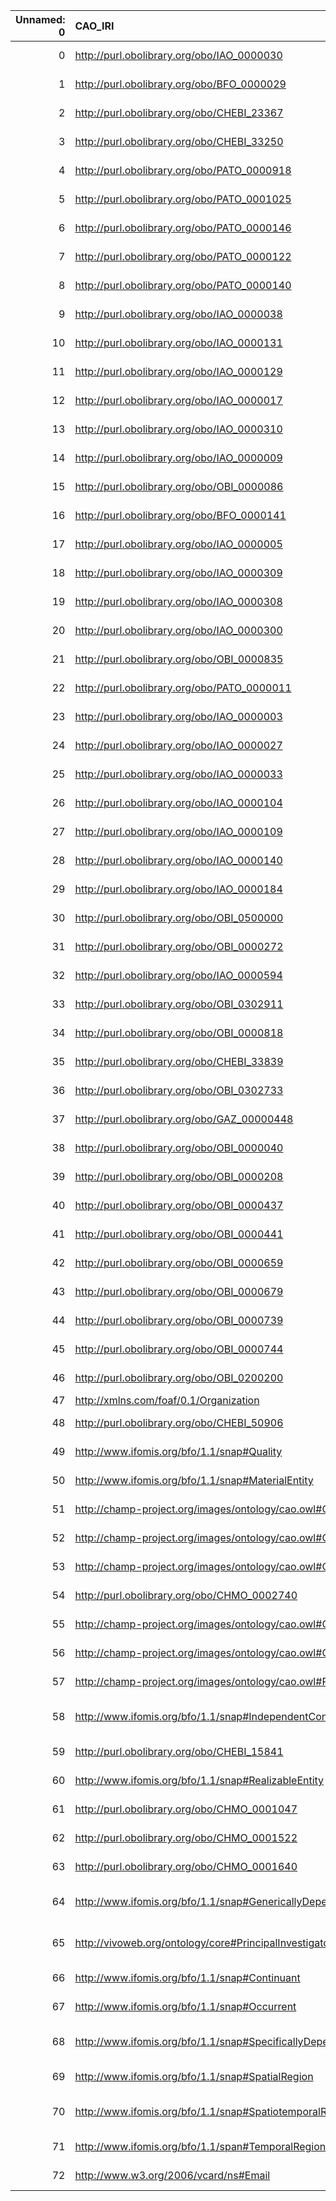 |   Unnamed: 0 | CAO_IRI                                                            | CAO_DESC                                                                                                                       | OBI_IRI                                     | OBI_DESC                                                                                         |
|-------------:|:-------------------------------------------------------------------|:-------------------------------------------------------------------------------------------------------------------------------|:--------------------------------------------|:-------------------------------------------------------------------------------------------------|
|            0 | http://purl.obolibrary.org/obo/IAO_0000030                         | {'iri': 'http://purl.obolibrary.org/obo/IAO_0000030'}                                                                          | http://purl.obolibrary.org/obo/IAO_0000030  | {'iri': 'http://purl.obolibrary.org/obo/IAO_0000030'}                                            |
|            1 | http://purl.obolibrary.org/obo/BFO_0000029                         | {'iri': 'http://purl.obolibrary.org/obo/BFO_0000029'}                                                                          | http://purl.obolibrary.org/obo/BFO_0000029  | {'iri': 'http://purl.obolibrary.org/obo/BFO_0000029'}                                            |
|            2 | http://purl.obolibrary.org/obo/CHEBI_23367                         | {'iri': 'http://purl.obolibrary.org/obo/CHEBI_23367'}                                                                          | http://purl.obolibrary.org/obo/CHEBI_23367  | {'iri': 'http://purl.obolibrary.org/obo/CHEBI_23367'}                                            |
|            3 | http://purl.obolibrary.org/obo/CHEBI_33250                         | {'iri': 'http://purl.obolibrary.org/obo/CHEBI_33250'}                                                                          | http://purl.obolibrary.org/obo/CHEBI_33250  | {'iri': 'http://purl.obolibrary.org/obo/CHEBI_33250'}                                            |
|            4 | http://purl.obolibrary.org/obo/PATO_0000918                        | {'iri': 'http://purl.obolibrary.org/obo/PATO_0000918'}                                                                         | http://purl.obolibrary.org/obo/PATO_0000918 | {'iri': 'http://purl.obolibrary.org/obo/PATO_0000918'}                                           |
|            5 | http://purl.obolibrary.org/obo/PATO_0001025                        | {'iri': 'http://purl.obolibrary.org/obo/PATO_0001025'}                                                                         | http://purl.obolibrary.org/obo/PATO_0001025 | {'iri': 'http://purl.obolibrary.org/obo/PATO_0001025'}                                           |
|            6 | http://purl.obolibrary.org/obo/PATO_0000146                        | {'iri': 'http://purl.obolibrary.org/obo/PATO_0000146'}                                                                         | http://purl.obolibrary.org/obo/PATO_0000146 | {'iri': 'http://purl.obolibrary.org/obo/PATO_0000146'}                                           |
|            7 | http://purl.obolibrary.org/obo/PATO_0000122                        | {'iri': 'http://purl.obolibrary.org/obo/PATO_0000122'}                                                                         | http://purl.obolibrary.org/obo/PATO_0000122 | {'iri': 'http://purl.obolibrary.org/obo/PATO_0000122'}                                           |
|            8 | http://purl.obolibrary.org/obo/PATO_0000140                        | {'iri': 'http://purl.obolibrary.org/obo/PATO_0000140'}                                                                         | http://purl.obolibrary.org/obo/PATO_0000140 | {'iri': 'http://purl.obolibrary.org/obo/PATO_0000140'}                                           |
|            9 | http://purl.obolibrary.org/obo/IAO_0000038                         | {'iri': 'http://purl.obolibrary.org/obo/IAO_0000038'}                                                                          | http://purl.obolibrary.org/obo/IAO_0000038  | {'iri': 'http://purl.obolibrary.org/obo/IAO_0000038'}                                            |
|           10 | http://purl.obolibrary.org/obo/IAO_0000131                         | {'iri': 'http://purl.obolibrary.org/obo/IAO_0000131'}                                                                          | http://purl.obolibrary.org/obo/IAO_0000131  | {'iri': 'http://purl.obolibrary.org/obo/IAO_0000131'}                                            |
|           11 | http://purl.obolibrary.org/obo/IAO_0000129                         | {'iri': 'http://purl.obolibrary.org/obo/IAO_0000129'}                                                                          | http://purl.obolibrary.org/obo/IAO_0000129  | {'iri': 'http://purl.obolibrary.org/obo/IAO_0000129'}                                            |
|           12 | http://purl.obolibrary.org/obo/IAO_0000017                         | {'iri': 'http://purl.obolibrary.org/obo/IAO_0000017'}                                                                          | http://purl.obolibrary.org/obo/IAO_0000017  | {'iri': 'http://purl.obolibrary.org/obo/IAO_0000017'}                                            |
|           13 | http://purl.obolibrary.org/obo/IAO_0000310                         | {'iri': 'http://purl.obolibrary.org/obo/IAO_0000310'}                                                                          | http://purl.obolibrary.org/obo/IAO_0000310  | {'iri': 'http://purl.obolibrary.org/obo/IAO_0000310'}                                            |
|           14 | http://purl.obolibrary.org/obo/IAO_0000009                         | {'iri': 'http://purl.obolibrary.org/obo/IAO_0000009'}                                                                          | http://purl.obolibrary.org/obo/IAO_0000009  | {'iri': 'http://purl.obolibrary.org/obo/IAO_0000009'}                                            |
|           15 | http://purl.obolibrary.org/obo/OBI_0000086                         | {'iri': 'http://purl.obolibrary.org/obo/OBI_0000086'}                                                                          | http://purl.obolibrary.org/obo/OBI_0000086  | {'iri': 'http://purl.obolibrary.org/obo/OBI_0000086'}                                            |
|           16 | http://purl.obolibrary.org/obo/BFO_0000141                         | {'iri': 'http://purl.obolibrary.org/obo/BFO_0000141'}                                                                          | http://purl.obolibrary.org/obo/BFO_0000141  | {'iri': 'http://purl.obolibrary.org/obo/BFO_0000141'}                                            |
|           17 | http://purl.obolibrary.org/obo/IAO_0000005                         | {'iri': 'http://purl.obolibrary.org/obo/IAO_0000005'}                                                                          | http://purl.obolibrary.org/obo/IAO_0000005  | {'iri': 'http://purl.obolibrary.org/obo/IAO_0000005'}                                            |
|           18 | http://purl.obolibrary.org/obo/IAO_0000309                         | {'iri': 'http://purl.obolibrary.org/obo/IAO_0000309'}                                                                          | http://purl.obolibrary.org/obo/IAO_0000309  | {'iri': 'http://purl.obolibrary.org/obo/IAO_0000309'}                                            |
|           19 | http://purl.obolibrary.org/obo/IAO_0000308                         | {'iri': 'http://purl.obolibrary.org/obo/IAO_0000308'}                                                                          | http://purl.obolibrary.org/obo/IAO_0000308  | {'iri': 'http://purl.obolibrary.org/obo/IAO_0000308'}                                            |
|           20 | http://purl.obolibrary.org/obo/IAO_0000300                         | {'iri': 'http://purl.obolibrary.org/obo/IAO_0000300'}                                                                          | http://purl.obolibrary.org/obo/IAO_0000300  | {'iri': 'http://purl.obolibrary.org/obo/IAO_0000300'}                                            |
|           21 | http://purl.obolibrary.org/obo/OBI_0000835                         | {'iri': 'http://purl.obolibrary.org/obo/OBI_0000835'}                                                                          | http://purl.obolibrary.org/obo/OBI_0000835  | {'iri': 'http://purl.obolibrary.org/obo/OBI_0000835'}                                            |
|           22 | http://purl.obolibrary.org/obo/PATO_0000011                        | {'iri': 'http://purl.obolibrary.org/obo/PATO_0000011'}                                                                         | http://purl.obolibrary.org/obo/PATO_0000011 | {'iri': 'http://purl.obolibrary.org/obo/PATO_0000011'}                                           |
|           23 | http://purl.obolibrary.org/obo/IAO_0000003                         | {'iri': 'http://purl.obolibrary.org/obo/IAO_0000003'}                                                                          | http://purl.obolibrary.org/obo/IAO_0000003  | {'iri': 'http://purl.obolibrary.org/obo/IAO_0000003'}                                            |
|           24 | http://purl.obolibrary.org/obo/IAO_0000027                         | {'iri': 'http://purl.obolibrary.org/obo/IAO_0000027'}                                                                          | http://purl.obolibrary.org/obo/IAO_0000027  | {'iri': 'http://purl.obolibrary.org/obo/IAO_0000027'}                                            |
|           25 | http://purl.obolibrary.org/obo/IAO_0000033                         | {'iri': 'http://purl.obolibrary.org/obo/IAO_0000033'}                                                                          | http://purl.obolibrary.org/obo/IAO_0000033  | {'iri': 'http://purl.obolibrary.org/obo/IAO_0000033'}                                            |
|           26 | http://purl.obolibrary.org/obo/IAO_0000104                         | {'iri': 'http://purl.obolibrary.org/obo/IAO_0000104'}                                                                          | http://purl.obolibrary.org/obo/IAO_0000104  | {'iri': 'http://purl.obolibrary.org/obo/IAO_0000104'}                                            |
|           27 | http://purl.obolibrary.org/obo/IAO_0000109                         | {'iri': 'http://purl.obolibrary.org/obo/IAO_0000109'}                                                                          | http://purl.obolibrary.org/obo/IAO_0000109  | {'iri': 'http://purl.obolibrary.org/obo/IAO_0000109'}                                            |
|           28 | http://purl.obolibrary.org/obo/IAO_0000140                         | {'iri': 'http://purl.obolibrary.org/obo/IAO_0000140'}                                                                          | http://purl.obolibrary.org/obo/IAO_0000140  | {'iri': 'http://purl.obolibrary.org/obo/IAO_0000140'}                                            |
|           29 | http://purl.obolibrary.org/obo/IAO_0000184                         | {'iri': 'http://purl.obolibrary.org/obo/IAO_0000184'}                                                                          | http://purl.obolibrary.org/obo/IAO_0000184  | {'iri': 'http://purl.obolibrary.org/obo/IAO_0000184'}                                            |
|           30 | http://purl.obolibrary.org/obo/OBI_0500000                         | {'iri': 'http://purl.obolibrary.org/obo/OBI_0500000'}                                                                          | http://purl.obolibrary.org/obo/OBI_0500000  | {'iri': 'http://purl.obolibrary.org/obo/OBI_0500000'}                                            |
|           31 | http://purl.obolibrary.org/obo/OBI_0000272                         | {'iri': 'http://purl.obolibrary.org/obo/OBI_0000272'}                                                                          | http://purl.obolibrary.org/obo/OBI_0000272  | {'iri': 'http://purl.obolibrary.org/obo/OBI_0000272'}                                            |
|           32 | http://purl.obolibrary.org/obo/IAO_0000594                         | {'iri': 'http://purl.obolibrary.org/obo/IAO_0000594'}                                                                          | http://purl.obolibrary.org/obo/IAO_0000594  | {'iri': 'http://purl.obolibrary.org/obo/IAO_0000594'}                                            |
|           33 | http://purl.obolibrary.org/obo/OBI_0302911                         | {'iri': 'http://purl.obolibrary.org/obo/OBI_0302911'}                                                                          | http://purl.obolibrary.org/obo/OBI_0302911  | {'iri': 'http://purl.obolibrary.org/obo/OBI_0302911'}                                            |
|           34 | http://purl.obolibrary.org/obo/OBI_0000818                         | {'iri': 'http://purl.obolibrary.org/obo/OBI_0000818'}                                                                          | http://purl.obolibrary.org/obo/OBI_0000818  | {'iri': 'http://purl.obolibrary.org/obo/OBI_0000818'}                                            |
|           35 | http://purl.obolibrary.org/obo/CHEBI_33839                         | {'iri': 'http://purl.obolibrary.org/obo/CHEBI_33839'}                                                                          | http://purl.obolibrary.org/obo/CHEBI_33839  | {'iri': 'http://purl.obolibrary.org/obo/CHEBI_33839'}                                            |
|           36 | http://purl.obolibrary.org/obo/OBI_0302733                         | {'iri': 'http://purl.obolibrary.org/obo/OBI_0302733'}                                                                          | http://purl.obolibrary.org/obo/OBI_0302733  | {'iri': 'http://purl.obolibrary.org/obo/OBI_0302733'}                                            |
|           37 | http://purl.obolibrary.org/obo/GAZ_00000448                        | {'iri': 'http://purl.obolibrary.org/obo/GAZ_00000448'}                                                                         | http://purl.obolibrary.org/obo/GAZ_00000448 | {'iri': 'http://purl.obolibrary.org/obo/GAZ_00000448'}                                           |
|           38 | http://purl.obolibrary.org/obo/OBI_0000040                         | {'iri': 'http://purl.obolibrary.org/obo/OBI_0000040'}                                                                          | http://purl.obolibrary.org/obo/OBI_0000040  | {'iri': 'http://purl.obolibrary.org/obo/OBI_0000040'}                                            |
|           39 | http://purl.obolibrary.org/obo/OBI_0000208                         | {'iri': 'http://purl.obolibrary.org/obo/OBI_0000208'}                                                                          | http://purl.obolibrary.org/obo/OBI_0000208  | {'iri': 'http://purl.obolibrary.org/obo/OBI_0000208'}                                            |
|           40 | http://purl.obolibrary.org/obo/OBI_0000437                         | {'iri': 'http://purl.obolibrary.org/obo/OBI_0000437'}                                                                          | http://purl.obolibrary.org/obo/OBI_0000437  | {'iri': 'http://purl.obolibrary.org/obo/OBI_0000437'}                                            |
|           41 | http://purl.obolibrary.org/obo/OBI_0000441                         | {'iri': 'http://purl.obolibrary.org/obo/OBI_0000441'}                                                                          | http://purl.obolibrary.org/obo/OBI_0000441  | {'iri': 'http://purl.obolibrary.org/obo/OBI_0000441'}                                            |
|           42 | http://purl.obolibrary.org/obo/OBI_0000659                         | {'iri': 'http://purl.obolibrary.org/obo/OBI_0000659'}                                                                          | http://purl.obolibrary.org/obo/OBI_0000659  | {'iri': 'http://purl.obolibrary.org/obo/OBI_0000659'}                                            |
|           43 | http://purl.obolibrary.org/obo/OBI_0000679                         | {'iri': 'http://purl.obolibrary.org/obo/OBI_0000679'}                                                                          | http://purl.obolibrary.org/obo/OBI_0000679  | {'iri': 'http://purl.obolibrary.org/obo/OBI_0000679'}                                            |
|           44 | http://purl.obolibrary.org/obo/OBI_0000739                         | {'iri': 'http://purl.obolibrary.org/obo/OBI_0000739'}                                                                          | http://purl.obolibrary.org/obo/OBI_0000739  | {'iri': 'http://purl.obolibrary.org/obo/OBI_0000739'}                                            |
|           45 | http://purl.obolibrary.org/obo/OBI_0000744                         | {'iri': 'http://purl.obolibrary.org/obo/OBI_0000744'}                                                                          | http://purl.obolibrary.org/obo/OBI_0000744  | {'iri': 'http://purl.obolibrary.org/obo/OBI_0000744'}                                            |
|           46 | http://purl.obolibrary.org/obo/OBI_0200200                         | {'iri': 'http://purl.obolibrary.org/obo/OBI_0200200'}                                                                          | http://purl.obolibrary.org/obo/OBI_0200200  | {'iri': 'http://purl.obolibrary.org/obo/OBI_0200200'}                                            |
|           47 | http://xmlns.com/foaf/0.1/Organization                             | {'Organization'}                                                                                                               | http://purl.obolibrary.org/obo/OBI_0000245  | {'label': 'Organization'}                                                                        |
|           48 | http://purl.obolibrary.org/obo/CHEBI_50906                         | {'label': 'Role', 'prefLabel': None, 'altLabel': None, 'name': 'CHEBI_50906'}                                                  | http://purl.obolibrary.org/obo/BFO_0000023  | {'label': 'Role', 'prefLabel': 'Role'}                                                           |
|           49 | http://www.ifomis.org/bfo/1.1/snap#Quality                         | {'label': 'Quality', 'prefLabel': None, 'altLabel': None, 'name': 'Quality'}                                                   | http://purl.obolibrary.org/obo/BFO_0000019  | {'label': 'Quality', 'prefLabel': 'Quality'}                                                     |
|           50 | http://www.ifomis.org/bfo/1.1/snap#MaterialEntity                  | {'label': 'Material entity', 'prefLabel': None, 'altLabel': None, 'name': 'MaterialEntity'}                                    | http://purl.obolibrary.org/obo/BFO_0000040  | {'label': 'Material entity', 'prefLabel': 'Material entity'}                                     |
|           51 | http://champ-project.org/images/ontology/cao.owl#CAO_000051        | {'label': 'Model number', 'prefLabel': None, 'altLabel': None, 'name': 'CAO_000051'}                                           | http://purl.obolibrary.org/obo/IAO_0000017  | {'label': 'Model number', 'prefLabel': 'Model number'}                                           |
|           52 | http://champ-project.org/images/ontology/cao.owl#CAO_000052        | {'label': 'Serial number', 'prefLabel': None, 'altLabel': None, 'name': 'CAO_000052'}                                          | http://purl.obolibrary.org/obo/IAO_0000131  | {'label': 'Serial number', 'prefLabel': 'Serial number'}                                         |
|           53 | http://champ-project.org/images/ontology/cao.owl#CAO_000053        | {'label': 'Control software name', 'prefLabel': None, 'altLabel': None, 'name': 'CAO_000053'}                                  | http://purl.obolibrary.org/obo/IAO_0000594  | {'label': 'Control software name'}                                                               |
|           54 | http://purl.obolibrary.org/obo/CHMO_0002740                        | {'label': 'Analyte role', 'prefLabel': None, 'altLabel': None, 'name': 'CHMO_0002740'}                                         | http://purl.obolibrary.org/obo/OBI_0000275  | {'label': 'Analyte role'}                                                                        |
|           55 | http://champ-project.org/images/ontology/cao.owl#CAO_000180        | {'label': 'Reagent', 'prefLabel': None, 'altLabel': None, 'name': 'CAO_000180'}                                                | http://purl.obolibrary.org/obo/OBI_0000086  | {'altLabel': 'Reagent'}                                                                          |
|           56 | http://champ-project.org/images/ontology/cao.owl#CAO_000197        | {'label': 'Specimen', 'prefLabel': None, 'altLabel': None, 'name': 'CAO_000197'}                                               | http://purl.obolibrary.org/obo/OBI_0100051  | {'label': 'Specimen'}                                                                            |
|           57 | http://champ-project.org/images/ontology/cao.owl#PATO_0000125      | {'label': 'Mass', 'prefLabel': None, 'altLabel': None, 'name': 'PATO_0000125'}                                                 | http://purl.obolibrary.org/obo/PATO_0000125 | {'altLabel': 'Mass'}                                                                             |
|           58 | http://www.ifomis.org/bfo/1.1/snap#IndependentContinuant           | {'label': 'Independent Continuant', 'prefLabel': None, 'altLabel': None, 'name': 'IndependentContinuant'}                      | http://purl.obolibrary.org/obo/BFO_0000004  | {'label': 'Independent Continuant', 'prefLabel': 'Independent Continuant'}                       |
|           59 | http://purl.obolibrary.org/obo/CHEBI_15841                         | {'label': 'Polypeptide', 'prefLabel': None, 'altLabel': None, 'name': 'CHEBI_15841'}                                           | http://purl.obolibrary.org/obo/SO_0000104   | {'label': 'Polypeptide'}                                                                         |
|           60 | http://www.ifomis.org/bfo/1.1/snap#RealizableEntity                | {'label': 'Realizable entity', 'prefLabel': None, 'altLabel': None, 'name': 'RealizableEntity'}                                | http://purl.obolibrary.org/obo/BFO_0000017  | {'label': 'Realizable entity', 'prefLabel': 'Realizable entity'}                                 |
|           61 | http://purl.obolibrary.org/obo/CHMO_0001047                        | {'label': 'Centrifugation', 'prefLabel': None, 'altLabel': None, 'name': 'CHMO_0001047'}                                       | http://purl.obolibrary.org/obo/OBI_0302886  | {'label': 'Centrifugation'}                                                                      |
|           62 | http://purl.obolibrary.org/obo/CHMO_0001522                        | {'label': 'Dialysis', 'prefLabel': None, 'altLabel': None, 'name': 'CHMO_0001522'}                                             | http://purl.obolibrary.org/obo/OBI_0600052  | {'label': 'Dialysis'}                                                                            |
|           63 | http://purl.obolibrary.org/obo/CHMO_0001640                        | {'label': 'Filtration', 'prefLabel': None, 'altLabel': None, 'name': 'CHMO_0001640'}                                           | http://purl.obolibrary.org/obo/OBI_0302885  | {'label': 'Filtration'}                                                                          |
|           64 | http://www.ifomis.org/bfo/1.1/snap#GenericallyDependentContinuant  | {'label': 'Generically dependent continuant', 'prefLabel': None, 'altLabel': None, 'name': 'GenericallyDependentContinuant'}   | http://purl.obolibrary.org/obo/BFO_0000031  | {'label': 'Generically dependent continuant', 'prefLabel': 'Generically dependent continuant'}   |
|           65 | http://vivoweb.org/ontology/core#PrincipalInvestigatorRole         | {'label': 'Principal investigator role', 'prefLabel': None, 'altLabel': None, 'name': 'PrincipalInvestigatorRole'}             | http://purl.obolibrary.org/obo/OBI_0000103  | {'label': 'Principal investigator role'}                                                         |
|           66 | http://www.ifomis.org/bfo/1.1/snap#Continuant                      | {'label': 'Continuant', 'prefLabel': None, 'altLabel': None, 'name': 'Continuant'}                                             | http://purl.obolibrary.org/obo/BFO_0000002  | {'label': 'Continuant', 'prefLabel': 'Continuant'}                                               |
|           67 | http://www.ifomis.org/bfo/1.1/snap#Occurrent                       | {'label': 'Occurrent', 'prefLabel': None, 'altLabel': None, 'name': 'Occurrent'}                                               | http://purl.obolibrary.org/obo/BFO_0000003  | {'label': 'Occurrent', 'prefLabel': 'Occurrent'}                                                 |
|           68 | http://www.ifomis.org/bfo/1.1/snap#SpecificallyDependentContinuant | {'label': 'Specifically dependent continuant', 'prefLabel': None, 'altLabel': None, 'name': 'SpecificallyDependentContinuant'} | http://purl.obolibrary.org/obo/BFO_0000020  | {'label': 'Specifically dependent continuant', 'prefLabel': 'Specifically dependent continuant'} |
|           69 | http://www.ifomis.org/bfo/1.1/snap#SpatialRegion                   | {'label': 'Spatial Region', 'prefLabel': None, 'altLabel': None, 'name': 'SpatialRegion'}                                      | http://purl.obolibrary.org/obo/BFO_0000006  | {'label': 'Spatial Region', 'prefLabel': 'Spatial Region'}                                       |
|           70 | http://www.ifomis.org/bfo/1.1/snap#SpatiotemporalRegion            | {'label': 'Spatiotemporal Region', 'prefLabel': None, 'altLabel': None, 'name': 'SpatiotemporalRegion'}                        | http://purl.obolibrary.org/obo/BFO_0000011  | {'label': 'Spatiotemporal Region', 'prefLabel': 'Spatiotemporal Region'}                         |
|           71 | http://www.ifomis.org/bfo/1.1/span#TemporalRegion                  | {'label': 'Temporal Region', 'prefLabel': None, 'altLabel': None, 'name': 'TemporalRegion'}                                    | http://purl.obolibrary.org/obo/BFO_0000008  | {'label': 'Temporal Region', 'prefLabel': 'Temporal Region'}                                     |
|           72 | http://www.w3.org/2006/vcard/ns#Email                              | {'label': 'Email address', 'prefLabel': None, 'altLabel': None, 'name': 'Email'}                                               | http://purl.obolibrary.org/obo/IAO_0000429  | {'label': 'Email address', 'prefLabel': 'Email address'}                                         |